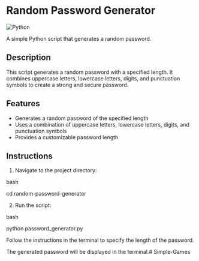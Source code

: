 # Random Password Generator

![Python](https://img.shields.io/badge/Python-3.5%2B-blue)

A simple Python script that generates a random password.

## Description

This script generates a random password with a specified length. It combines uppercase letters, lowercase letters, digits, and punctuation symbols to create a strong and secure password.

## Features

- Generates a random password of the specified length
- Uses a combination of uppercase letters, lowercase letters, digits, and punctuation symbols
- Provides a customizable password length

## Instructions
1. Navigate to the project directory:

bash

cd random-password-generator

2. Run the script:

bash

python password_generator.py

Follow the instructions in the terminal to specify the length of the password.

The generated password will be displayed in the terminal.# Simple-Games
